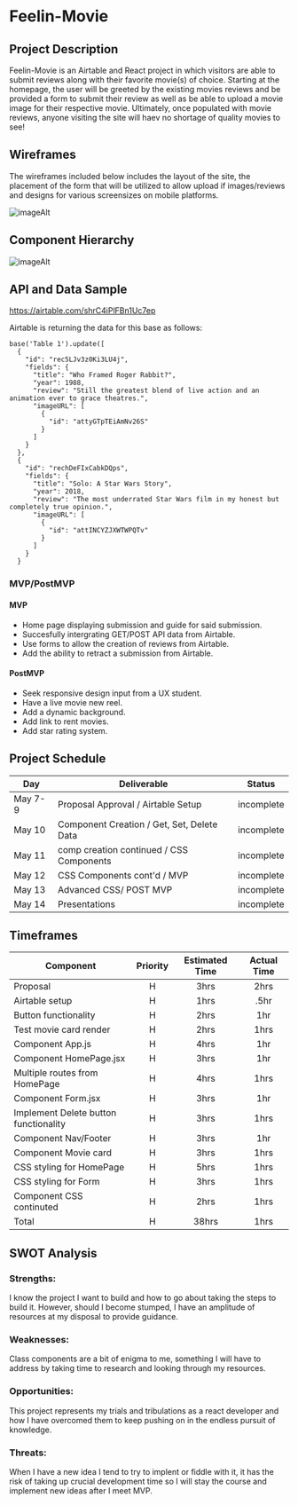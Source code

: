 # Feelin-Movie


## Project Description

Feelin-Movie is an Airtable and React project in which visitors are able to submit reviews along with their favorite movie(s) of choice. Starting at the homepage, the user will be greeted by the existing movies reviews and be provided a form to submit their review as well as be able to upload a movie image for their respective movie. Ultimately, once populated with movie reviews, anyone visiting the site will haev no shortage of quality movies to see!

## Wireframes

The wireframes included below includes the layout of the site, the placement of the form that will be utilized to allow upload if images/reviews and designs for various screensizes on mobile platforms. 

![imageAlt](https://i.imgur.com/k56H9IK.png)

## Component Hierarchy

![imageAlt](https://i.imgur.com/4PKbCFb.png)

## API and Data Sample

https://airtable.com/shrC4iPlFBn1Uc7ep

Airtable is returning the data for this base as follows:

```
base('Table 1').update([
  {
    "id": "rec5LJv3z0Ki3LU4j",
    "fields": {
      "title": "Who Framed Roger Rabbit?",
      "year": 1988,
      "review": "Still the greatest blend of live action and an animation ever to grace theatres.",
      "imageURL": [
        {
          "id": "attyGTpTEiAmNv26S"
        }
      ]
    }
  },
  {
    "id": "rechDeFIxCabkDQps",
    "fields": {
      "title": "Solo: A Star Wars Story",
      "year": 2018,
      "review": "The most underrated Star Wars film in my honest but completely true opinion.",
      "imageURL": [
        {
          "id": "attINCYZJXWTWPQTv"
        }
      ]
    }
  }
```

### MVP/PostMVP

#### MVP

- Home page displaying submission and guide for said submission.
- Succesfully intergrating GET/POST API data from Airtable.
- Use forms to allow the creation of reviews from Airtable.
- Add the ability to retract a submission from Airtable.

#### PostMVP

- Seek responsive design input from a UX student.
- Have a live movie new reel.
- Add a dynamic background.
- Add link to rent movies.
- Add star rating system.

## Project Schedule

| Day      | Deliverable                                | Status   |
| -------- | ------------------------------------------ | -------- |
| May 7-9  | Proposal Approval / Airtable Setup          | incomplete |
| May 10   | Component Creation / Get, Set, Delete Data | incomplete |
| May 11   | comp creation continued / CSS Components   | incomplete |
| May 12   | CSS Components cont'd / MVP                 | incomplete |
| May 13   | Advanced CSS/ POST MVP                     | incomplete |
| May 14   | Presentations                              | incomplete |

## Timeframes

| Component                 | Priority | Estimated Time | Actual Time    | 
| ------------------------- | :------: | :------------: | :------------: |  
| Proposal                  |    H     |      3hrs      |     2hrs       |        
| Airtable setup            |    H     |     1hrs      |     .5hr       |        
| Button functionality      |    H     |      2hrs      |     1hr        |         
| Test movie card render    |    H     |      2hrs      |     1hrs       |               
| Component App.js          |    H     |      4hrs     |     1hr        | 
| Component HomePage.jsx    |    H     |      3hrs     |     1hr        |  
| Multiple routes from HomePage   |    H     |      4hrs      |     1hrs       |               
| Component Form.jsx        |    H     |      3hrs     |     1hr        |      
| Implement Delete button functionality   |    H     |      3hrs      |     1hrs       |               
| Component Nav/Footer   |    H     |      3hrs     |     1hr        |         
| Component Movie card           |    H     |      3hrs     |     1hrs       |     
| CSS styling for HomePage  |    H     |      5hrs     |     1hrs       |   
| CSS styling for Form      |    H     |      3hrs     |     1hrs       |        
| Component CSS continuted  |      H   |      2hrs     |     1hrs       |          
| Total                     |    H     |    38hrs     |     1hrs       |      

## SWOT Analysis

### Strengths:

I know the project I want to build and how to go about taking the steps to build it. However, should I become stumped, I have an amplitude of resources at my disposal to provide guidance.  

### Weaknesses:

Class components are a bit of enigma to me, something I will have to address by taking time to research and looking through my resources. 
### Opportunities:

This project represents my trials and tribulations as a react developer and how I have overcomed them to keep pushing on in the endless pursuit of knowledge.

### Threats:

When I have a new idea I tend to try to implent or fiddle with it, it has the risk of taking up crucial development time so I will stay the course and implement new ideas after I meet MVP. 
